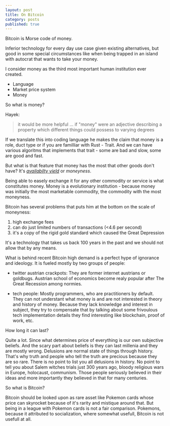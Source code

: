 ```yaml
---
layout: post
title: On Bitcoin
category: posts
published: true
---
```

Bitcoin is Morse code of money.

Inferior technology for every day use case given existing alternatives, but good in some special circumstances like when being trapped in an island with autocrat that wants to take your money.

I consider money as the third most important human institution ever created. 

- Language
- Market price system
- Money

So what is money?

Hayek:
> it would be more helpful ... if "money" were an adjective describing a property which different things could possess to varying degrees

If we translate this into coding language he makes the claim that money is a role, duct type or if you are familliar with Rust - Trait. And we can have various algoritms that implements that trait - some are bad and slow, some are good and fast. 

But what is that feature that money has the most that other goods don't have? It's [_availabilty yield_](https://myslu.stlawu.edu/~shorwitz/Papers/Subjectivist%20Money%20JEEH%201990.pdf "availabilty yield") or _moneyness_.

Being able to easely exchange it for any other commodity or service is what constitutes money. Money is a evolutionary institution - because money was initially the most marketable commodity, the commodity with the most moneyness.

Bitcoin has several problems that puts him at the bottom on the scale of moneyness: 
1. high exchange fees
2. can do just limited numbers of transactions (<4.6 per second) 
3. it's a copy of the rigid gold standard which caused the Great Depression

It's a technology that takes us back 100 years in the past and we should not allow that by any means.

What is behind recent Bitcoin high demand is a perfect hype of ignorance and ideology. It is fueled mostly by two groups of people:

- twitter austrian crackpots: They are former internet austrians or goldbugs. Austrian school of economics become realy popular after The Great Recession among normies.

- tech people: Mostly programmers, who are practitioners by default. They can not understant what money is and are not interested in theory and history of money. Because they lack knowledge and interest in subject, they try to compensate that by talking about some frivoulous tech implementation details they find interesting like blockchain, proof of work, etc.

How long it can last? 

Quite a lot. Since what determines price of everything is our own subjective beliefs. And the scary part about beliefs is they can last millenia and they are mostly wrong. Delusions are normal state of things through history. That's why truth and people who tell the truth are precious because they are so rare.
There is no point to list you all delusions in history. No point to tell you about Salem witches trials just 300 years ago, bloody religious wars in Europe, holocaust, communism. Those people seriously believed in their ideas and more importantly they believed in that for many centuries.

So what is Bitcoin?

Bitcoin should be looked upon as rare asset like Pokemon cards whose price can skyrocket because of it's rarity and mistique around that. But being in a league with Pokemon cards is not a fair comparison. Pokemons, because it attributed to socialization, where somewhat usefull, Bitcoin is not usefull at all.
